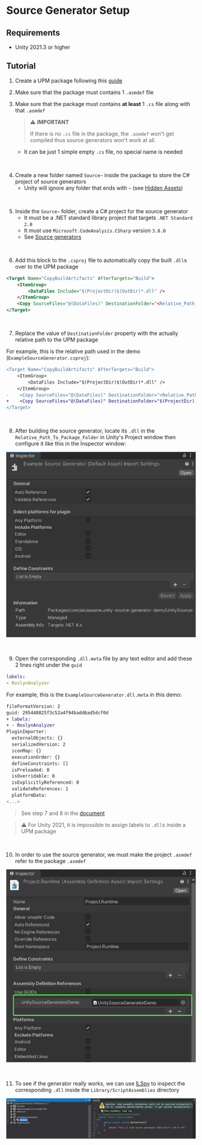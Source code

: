 # Source Generator Setup

## Requirements

- Unity 2021.3 or higher

## Tutorial

1. Create a UPM package following this [guide](https://docs.unity3d.com/Manual/CustomPackages.html)

2. Make sure that the package must contains 1 `.asmdef` file

3. Make sure that the package must contains **at least** 1 `.cs` file along with that `.asmdef`

    > :warning: **IMPORTANT**
    >
    > If there is no `.cs` file in the package, the `.asmdef` won't get compiled
    > thus source generators won't work at all.

    - It can be just 1 simple empty `.cs` file, no special name is needed

<br/>

4. Create a new folder named `Source~` inside the package to store the C# project of source generators
    - Unity will ignore any folder that ends with `~` (see [Hidden Assets](https://docs.unity3d.com/Manual/SpecialFolders.html))

<br/>

5. Inside the `Source~` folder, create a C# project for the source generator
    - It must be a .NET standard library project that targets `.NET Standard 2.0`
    - It must use `Microsoft.CodeAnalysis.CSharp` version `3.8.0`
    - See [Source generators](https://docs.unity3d.com/Manual/roslyn-analyzers.html)

<br/>

6. Add this block to the `.csproj` file to automatically copy the built `.dll`s over to the UPM package

```xml
<Target Name="CopyBuildArtifacts" AfterTargets="Build">
    <ItemGroup>
        <DataFiles Include="$(ProjectDir)$(OutDir)*.dll" />
    </ItemGroup>
    <Copy SourceFiles="@(DataFiles)" DestinationFolder="<Relative_Path_To_Package_Folder>" SkipUnchangedFiles="true" />
</Target>
```

<br/>

7. Replace the value of `DestinationFolder` property with the actually relative path to the UPM package


For example, this is the relative path used in the demo (`ExampleSourceGenerator.csproj`):

```diff
<Target Name="CopyBuildArtifacts" AfterTargets="Build">
    <ItemGroup>
        <DataFiles Include="$(ProjectDir)$(OutDir)*.dll" />
    </ItemGroup>
-    <Copy SourceFiles="@(DataFiles)" DestinationFolder="<Relative_Path_To_Package_Folder>" SkipUnchangedFiles="true" />
+    <Copy SourceFiles="@(DataFiles)" DestinationFolder="$(ProjectDir)../../../UnitySourceGeneratorDemo/Plugins/" SkipUnchangedFiles="true" />
</Target>
```

<br/>

8. After building the source generator, locate its `.dll` in the `Relative_Path_To_Package_Folder` in Unity's Project window then configure it like this in the Inspector window:

![Source Generator Library Configuration](Imgs/source-generator-library-config.png)

<br/>

9. Open the corresponding `.dll.meta` file by any text editor and add these 2 lines right under the `guid`

```yaml
labels:
- RoslynAnalyzer
```

For example, this is the `ExampleSourceGenerator.dll.meta` in this demo:

```diff
fileFormatVersion: 2
guid: 295448825f3c52a4f94badd6ad5dcf0d
+ labels:
+ - RoslynAnalyzer
PluginImporter:
  externalObjects: {}
  serializedVersion: 2
  iconMap: {}
  executionOrder: {}
  defineConstraints: []
  isPreloaded: 0
  isOverridable: 0
  isExplicitlyReferenced: 0
  validateReferences: 1
  platformData:
<...>
```

> See step 7 and 8 in the [document](https://docs.unity3d.com/Manual/roslyn-analyzers.html)

> :warning: For Unity 2021, it is impossible to assign labels to `.dll`s inside a UPM package

<br/>

10. In order to use the source generator, we must make the project `.asmdef` refer to the package `.asmdef`

![Project asmdef refers to package asmdef](Imgs/asmdef-reference.png)

<br/>

11. To see if the generator really works, we can use [ILSpy](https://github.com/icsharpcode/ILSpy) to inspect the corresponding `.dll` inside the `Library/ScriptAssemblies` directory

![Generated code in the dll](Imgs/generated-code.png)
